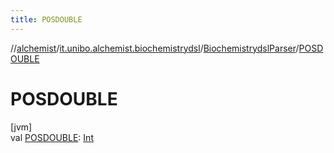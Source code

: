 ```yaml
---
title: POSDOUBLE
---
```

//[alchemist](../../../index.html)/[it.unibo.alchemist.biochemistrydsl](../index.html)/[BiochemistrydslParser](index.html)/[POSDOUBLE](-p-o-s-d-o-u-b-l-e.html)



# POSDOUBLE



[jvm]\
val [POSDOUBLE](-p-o-s-d-o-u-b-l-e.html): [Int](https://kotlinlang.org/api/latest/jvm/stdlib/kotlin/-int/index.html)




